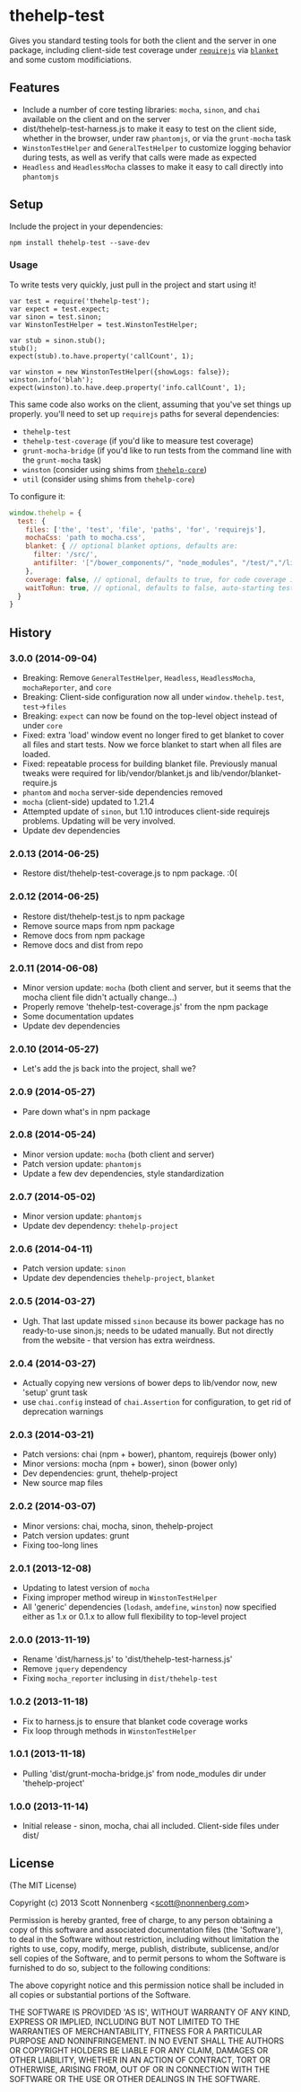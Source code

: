 # thehelp-test

Gives you standard testing tools for both the client and the server in one package, including client-side test coverage under [`requirejs`](http://requirejs.org/) via [`blanket`](http://blanketjs.org/) and some custom modificiations.

## Features

* Include a number of core testing libraries: `mocha`, `sinon`, and `chai` available on the client and on the server
* dist/thehelp-test-harness.js to make it easy to test on the client side, whether in the browser, under raw `phantomjs`, or via the `grunt-mocha` task
* `WinstonTestHelper` and `GeneralTestHelper` to customize logging behavior during tests, as well as verify that calls were made as expected
* `Headless` and `HeadlessMocha` classes to make it easy to call directly into `phantomjs`

## Setup

Include the project in your dependencies:

```
npm install thehelp-test --save-dev
```

### Usage

To write tests very quickly, just pull in the project and start using it!

```
var test = require('thehelp-test');
var expect = test.expect;
var sinon = test.sinon;
var WinstonTestHelper = test.WinstonTestHelper;

var stub = sinon.stub();
stub();
expect(stub).to.have.property('callCount', 1);

var winston = new WinstonTestHelper({showLogs: false});
winston.info('blah');
expect(winston).to.have.deep.property('info.callCount', 1);
```

This same code also works on the client, assuming that you've set things up properly. you'll need to set up `requirejs` paths for several dependencies:

* `thehelp-test`
* `thehelp-test-coverage` (if you'd like to measure test coverage)
* `grunt-mocha-bridge` (if you'd like to run tests from the command line with the `grunt-mocha` task)
* `winston` (consider using shims from [`thehelp-core`](https://github.com/thehelp/core))
* `util` (consider using shims from `thehelp-core`)

To configure it:

```javascript
window.thehelp = {
  test: {
    files: ['the', 'test', 'file', 'paths', 'for', 'requirejs'],
    mochaCss: 'path to mocha.css',
    blanket: { // optional blanket options, defaults are:
      filter: '/src/',
      antifilter: '["/bower_components/", "node_modules", "/test/","/lib/"]'
    },
    coverage: false, // optional, defaults to true, for code coverage in browser via blanket
    waitToRun: true, // optional, defaults to false, auto-starting tests on load
  }
}
```

## History

### 3.0.0 (2014-09-04)

* Breaking: Remove `GeneralTestHelper`, `Headless`, `HeadlessMocha`, `mochaReporter`, and `core`
* Breaking: Client-side configuration now all under `window.thehelp.test`, `test`->`files`
* Breaking: `expect` can now be found on the top-level object instead of under `core`
* Fixed: extra 'load' window event no longer fired to get blanket to cover all files and start tests. Now we force blanket to start when all files are loaded.
* Fixed: repeatable process for building blanket file. Previously manual tweaks were required for lib/vendor/blanket.js and lib/vendor/blanket-require.js
* `phantom` and `mocha` server-side dependencies removed
* `mocha` (client-side) updated to 1.21.4
* Attempted update of `sinon`, but 1.10 introduces client-side requirejs problems. Updating will be very involved.
* Update dev dependencies

### 2.0.13 (2014-06-25)

* Restore dist/thehelp-test-coverage.js to npm package. :0(

### 2.0.12 (2014-06-25)

* Restore dist/thehelp-test.js to npm package
* Remove source maps from npm package
* Remove docs from npm package
* Remove docs and dist from repo

### 2.0.11 (2014-06-08)

* Minor version update: `mocha` (both client and server, but it seems that the mocha client file didn't actually change...)
* Properly remove 'thehelp-test-coverage.js' from the npm package
* Some documentation updates
* Update dev dependencies

### 2.0.10 (2014-05-27)

* Let's add the js back into the project, shall we?

### 2.0.9 (2014-05-27)

* Pare down what's in npm package

### 2.0.8 (2014-05-24)

* Minor version update: `mocha` (both client and server)
* Patch version update: `phantomjs`
* Update a few dev dependencies, style standardization

### 2.0.7 (2014-05-02)

* Minor version update: `phantomjs`
* Update dev dependency: `thehelp-project`

### 2.0.6 (2014-04-11)

* Patch version update: `sinon`
* Update dev dependencies `thehelp-project`, `blanket`

### 2.0.5 (2014-03-27)

* Ugh. That last update missed `sinon` because its bower package has no ready-to-use sinon.js; needs to be udated manually. But not directly from the website - that version has extra weirdness.

### 2.0.4 (2014-03-27)

* Actually copying new versions of bower deps to lib/vendor now, new 'setup' grunt task
* use `chai.config` instead of `chai.Assertion` for configuration, to get rid of deprecation warnings

### 2.0.3 (2014-03-21)

* Patch versions: chai (npm + bower), phantom, requirejs (bower only)
* Minor versions: mocha (npm + bower), sinon (bower only)
* Dev dependencies: grunt, thehelp-project
* New source map files

### 2.0.2 (2014-03-07)

* Minor versions: chai, mocha, sinon, thehelp-project
* Patch version updates: grunt
* Fixing too-long lines

### 2.0.1 (2013-12-08)

* Updating to latest version of `mocha`
* Fixing improper method wireup in `WinstonTestHelper`
* All 'generic' dependencies (`lodash`, `amdefine`, `winston`) now specified either as 1.x or 0.1.x to allow full flexibility to top-level project

### 2.0.0 (2013-11-19)

* Rename 'dist/harness.js' to 'dist/thehelp-test-harness.js'
* Remove `jquery` dependency
* Fixing `mocha_reporter` inclusing in `dist/thehelp-test`

### 1.0.2 (2013-11-18)

* Fix to harness.js to ensure that blanket code coverage works
* Fix loop through methods in `WinstonTestHelper`

### 1.0.1 (2013-11-18)

* Pulling 'dist/grunt-mocha-bridge.js' from node_modules dir under 'thehelp-project'

### 1.0.0 (2013-11-14)

* Initial release - sinon, mocha, chai all included. Client-side files under dist/


## License

(The MIT License)

Copyright (c) 2013 Scott Nonnenberg &lt;scott@nonnenberg.com&gt;

Permission is hereby granted, free of charge, to any person obtaining
a copy of this software and associated documentation files (the
'Software'), to deal in the Software without restriction, including
without limitation the rights to use, copy, modify, merge, publish,
distribute, sublicense, and/or sell copies of the Software, and to
permit persons to whom the Software is furnished to do so, subject to
the following conditions:

The above copyright notice and this permission notice shall be
included in all copies or substantial portions of the Software.

THE SOFTWARE IS PROVIDED 'AS IS', WITHOUT WARRANTY OF ANY KIND,
EXPRESS OR IMPLIED, INCLUDING BUT NOT LIMITED TO THE WARRANTIES OF
MERCHANTABILITY, FITNESS FOR A PARTICULAR PURPOSE AND NONINFRINGEMENT.
IN NO EVENT SHALL THE AUTHORS OR COPYRIGHT HOLDERS BE LIABLE FOR ANY
CLAIM, DAMAGES OR OTHER LIABILITY, WHETHER IN AN ACTION OF CONTRACT,
TORT OR OTHERWISE, ARISING FROM, OUT OF OR IN CONNECTION WITH THE
SOFTWARE OR THE USE OR OTHER DEALINGS IN THE SOFTWARE.
